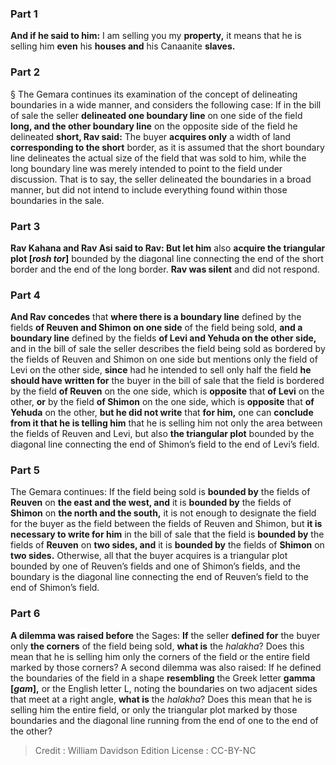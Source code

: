 
### Part 1
<b>And if he said to him:</b> I am selling you my <b>property,</b> it means that he is selling him <b>even</b> his <b>houses and</b> his Canaanite <b>slaves.</b>

### Part 2
§ The Gemara continues its examination of the concept of delineating boundaries in a wide manner, and considers the following case: If in the bill of sale the seller <b>delineated one boundary line</b> on one side of the field <b>long, and the other boundary line</b> on the opposite side of the field he delineated <b>short, Rav said:</b> The buyer <b>acquires only</b> a width of land <b>corresponding to the short</b> border, as it is assumed that the short boundary line delineates the actual size of the field that was sold to him, while the long boundary line was merely intended to point to the field under discussion. That is to say, the seller delineated the boundaries in a broad manner, but did not intend to include everything found within those boundaries in the sale.

### Part 3
<b>Rav Kahana and Rav Asi said to Rav: But let him</b> also <b>acquire the triangular plot [<i>rosh tor</i>]</b> bounded by the diagonal line connecting the end of the short border and the end of the long border. <b>Rav was silent</b> and did not respond.

### Part 4
<b>And Rav concedes</b> that <b>where there is a boundary line</b> defined by the fields <b>of Reuven and Shimon on one side</b> of the field being sold, <b>and a boundary line</b> defined by the fields <b>of Levi and Yehuda on the other side,</b> and in the bill of sale the seller describes the field being sold as bordered by the fields of Reuven and Shimon on one side but mentions only the field of Levi on the other side, <b>since</b> had he intended to sell only half the field <b>he should have written for</b> the buyer in the bill of sale that the field is bordered by the field <b>of Reuven</b> on the one side, which is <b>opposite</b> that <b>of Levi</b> on the other, <b>or</b> by the field <b>of Shimon</b> on the one side, which is <b>opposite</b> that <b>of Yehuda</b> on the other, <b>but he did not write</b> that <b>for him,</b> one can <b>conclude from it that he is telling him</b> that he is selling him not only the area between the fields of Reuven and Levi, but also <b>the triangular plot</b> bounded by the diagonal line connecting the end of Shimon’s field to the end of Levi’s field.

### Part 5
The Gemara continues: If the field being sold is <b>bounded by</b> the fields of <b>Reuven</b> on <b>the east and the west, and</b> it is <b>bounded by</b> the fields of <b>Shimon</b> on <b>the north and the south,</b> it is not enough to designate the field for the buyer as the field between the fields of Reuven and Shimon, but <b>it is necessary to write for him</b> in the bill of sale that the field is <b>bounded by</b> the fields of <b>Reuven</b> on <b>two sides, and</b> it is <b>bounded by</b> the fields of <b>Shimon</b> on <b>two sides.</b> Otherwise, all that the buyer acquires is a triangular plot bounded by one of Reuven’s fields and one of Shimon’s fields, and the boundary is the diagonal line connecting the end of Reuven’s field to the end of Shimon’s field.

### Part 6
<b>A dilemma was raised before</b> the Sages: <b>If</b> the seller <b>defined for</b> the buyer only <b>the corners</b> of the field being sold, <b>what is</b> the <i>halakha</i>? Does this mean that he is selling him only the corners of the field or the entire field marked by those corners? A second dilemma was also raised: If he defined the boundaries of the field in a shape <b>resembling</b> the Greek letter <b>gamma [<i>gam</i>],</b> or the English letter L, noting the boundaries on two adjacent sides that meet at a right angle, <b>what is</b> the <i>halakha</i>? Does this mean that he is selling him the entire field, or only the triangular plot marked by those boundaries and the diagonal line running from the end of one to the end of the other?

>Credit : William Davidson Edition
>License : CC-BY-NC